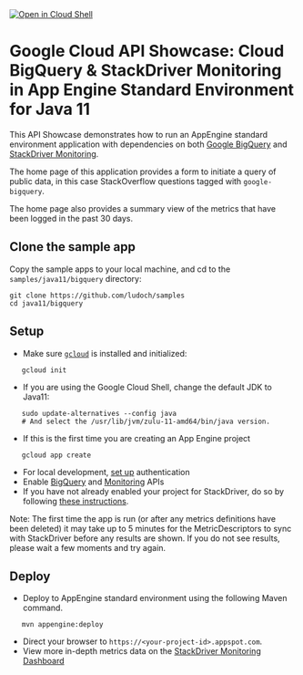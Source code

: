 <a href="https://console.cloud.google.com/cloudshell/open?git_repo=https://github.com/ludoch/samples&page=editor&open_in_editor=java11/bigquery/README.md">
<img alt="Open in Cloud Shell" src ="http://gstatic.com/cloudssh/images/open-btn.png"></a>

# Google Cloud API Showcase: Cloud BigQuery & StackDriver Monitoring in App Engine Standard Environment for Java 11

This API Showcase demonstrates how to run an AppEngine standard environment application with dependencies on both 
[Google BigQuery][bigquery] and [StackDriver Monitoring][stackdriver].

[bigquery]: https://cloud.google.com/bigquery/docs
[stackdriver]: https://cloud.google.com/monitoring/docs

The home page of this application provides a form to initiate a query of public data, in this case StackOverflow
questions tagged with `google-bigquery`.

The home page also provides a summary view of the metrics that have been logged in the past 30 days.

## Clone the sample app

Copy the sample apps to your local machine, and cd to the `samples/java11/bigquery` directory:

```
git clone https://github.com/ludoch/samples
cd java11/bigquery
```

## Setup

- Make sure [`gcloud`](https://cloud.google.com/sdk/docs/) is installed and initialized:
```
   gcloud init
```

- If you are using the Google Cloud Shell, change the default JDK to Java11:
```
   sudo update-alternatives --config java
   # And select the /usr/lib/jvm/zulu-11-amd64/bin/java version.
```

- If this is the first time you are creating an App Engine project
```
   gcloud app create
```
- For local development, [set up][set-up] authentication
- Enable [BigQuery][bigquery-api] and [Monitoring][monitoring-api] APIs
- If you have not already enabled your project for StackDriver, do so by following [these instructions][stackdriver-setup].
  
[set-up]: https://cloud.google.com/docs/authentication/getting-started
[bigquery-api]: https://console.cloud.google.com/launcher/details/google/bigquery-json.googleapis.com
[monitoring-api]: https://console.cloud.google.com/launcher/details/google/monitoring.googleapis.com
[stackdriver-setup]: https://cloud.google.com/monitoring/accounts/tiers#not-enabled


Note: The first time the app is run (or after any metrics definitions have been deleted) it may take up to 5 minutes for
the MetricDescriptors to sync with StackDriver before any results are shown. If you do not see results, please wait a
few moments and try again.

## Deploy

- Deploy to AppEngine standard environment using the following Maven command.
```
   mvn appengine:deploy
```
- Direct your browser to `https://<your-project-id>.appspot.com`.
- View more in-depth metrics data on the [StackDriver Monitoring Dashboard][dashboard]

[dashboard]: https://pantheon.corp.google.com/monitoring

